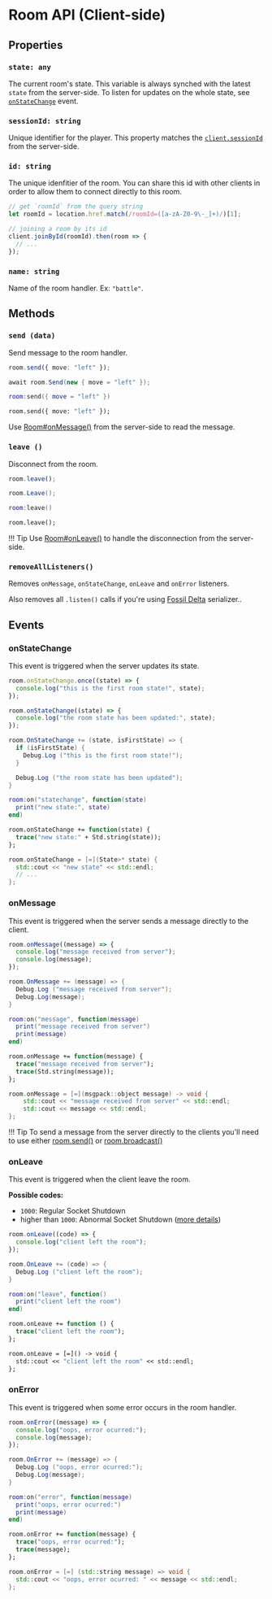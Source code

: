 # Room API (Client-side)

## Properties

### `state: any`

The current room's state. This variable is always synched with the latest
`state` from the server-side. To listen for updates on the whole state, see
[`onStateChange`](#onstatechange) event.

### `sessionId: string`

Unique identifier for the player. This property matches the [`client.sessionId`](/server/client/#sessionid-string) from the server-side.

### `id: string`

The unique idenfitier of the room. You can share this id with other clients in
order to allow them to connect directly to this room.

```typescript fct_label="JavaScript"
// get `roomId` from the query string
let roomId = location.href.match(/roomId=([a-zA-Z0-9\-_]+)/)[1];

// joining a room by its id
client.joinById(roomId).then(room => {
  // ...
});
```

### `name: string`

Name of the room handler. Ex: `"battle"`.

## Methods

### `send (data)`

Send message to the room handler.

```typescript fct_label="JavaScript"
room.send({ move: "left" });
```

```csharp fct_label="C#"
await room.Send(new { move = "left" });
```

```lua fct_label="lua"
room:send({ move = "left" })
```

```haxe fct_label="Haxe"
room.send({ move: "left" });
```

Use [Room#onMessage()](/server/room/#onmessage-client-data) from the server-side to read the message.

### `leave ()`

Disconnect from the room.

```typescript fct_label="JavaScript"
room.leave();
```

```csharp fct_label="C#"
room.Leave();
```

```lua fct_label="lua"
room:leave()
```

```haxe fct_label="Haxe"
room.leave();
```

!!! Tip
    Use [Room#onLeave()](/server/room/#onleave-client-consented) to handle the disconnection from the server-side.

### `removeAllListeners()`

Removes `onMessage`, `onStateChange`, `onLeave` and `onError` listeners.

Also removes all `.listen()` calls if you're using [Fossil Delta](/state/fossil-delta/#client-side) serializer..

## Events

### onStateChange

This event is triggered when the server updates its state.

```typescript fct_label="JavaScript"
room.onStateChange.once((state) => {
  console.log("this is the first room state!", state);
});

room.onStateChange((state) => {
  console.log("the room state has been updated:", state);
});
```

```csharp fct_label="C#"
room.OnStateChange += (state, isFirstState) => {
  if (isFirstState) {
    Debug.Log ("this is the first room state!");
  }

  Debug.Log ("the room state has been updated");
}
```

```lua fct_label="lua"
room:on("statechange", function(state)
  print("new state:", state)
end)
```

```haxe fct_label="Haxe"
room.onStateChange += function(state) {
  trace("new state:" + Std.string(state));
};
```

```cpp fct_label="C++"
room.onStateChange = [=](State>* state) {
  std::cout << "new state" << std::endl;
  // ...
};
```

### onMessage

This event is triggered when the server sends a message directly to the client.

```typescript fct_label="JavaScript"
room.onMessage((message) => {
  console.log("message received from server");
  console.log(message);
});
```

```csharp fct_label="C#"
room.OnMessage += (message) => {
  Debug.Log ("message received from server");
  Debug.Log(message);
}
```

```lua fct_label="lua"
room:on("message", function(message)
  print("message received from server")
  print(message)
end)
```

```haxe fct_label="Haxe"
room.onMessage += function(message) {
  trace("message received from server");
  trace(Std.string(message));
};
```

```cpp fct_label="C++"
room.onMessage = [=](msgpack::object message) -> void {
    std::cout << "message received from server" << std::endl;
    std::cout << message << std::endl;
};
```

!!! Tip
    To send a message from the server directly to the clients you'll need to use
    either [room.send()](/server/room/#send-client-message) or
    [room.broadcast()](/server/room/#broadcast-message)

### onLeave

This event is triggered when the client leave the room. 

**Possible codes:**
- `1000`: Regular Socket Shutdown
- higher than `1000`: Abnormal Socket Shutdown ([more details](https://github.com/Luka967/websocket-close-codes#websocket-close-codes))

```typescript fct_label="JavaScript"
room.onLeave((code) => {
  console.log("client left the room");
});
```

```csharp fct_label="C#"
room.OnLeave += (code) => {
  Debug.Log ("client left the room");
}
```

```lua fct_label="lua"
room:on("leave", function()
  print("client left the room")
end)
```

```haxe fct_label="Haxe"
room.onLeave += function () {
  trace("client left the room");
};
```

```haxe fct_label="Haxe"
room.onLeave = [=]() -> void {
  std::cout << "client left the room" << std::endl;
};
```

### onError

This event is triggered when some error occurs in the room handler.

```typescript fct_label="JavaScript"
room.onError((message) => {
  console.log("oops, error ocurred:");
  console.log(message);
});
```

```csharp fct_label="C#"
room.OnError += (message) => {
  Debug.Log ("oops, error ocurred:");
  Debug.Log(message);
}
```

```lua fct_label="lua"
room:on("error", function(message)
  print("oops, error ocurred:")
  print(message)
end)
```

```haxe fct_label="Haxe"
room.onError += function(message) {
  trace("oops, error ocurred:");
  trace(message);
};
```

```cpp fct_label="C++"
room.onError = [=] (std::string message) => void {
  std::cout << "oops, error ocurred: " << message << std::endl;
};
```
